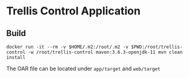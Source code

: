 # Trellis Control Application

## Build

```
docker run -it --rm -v $HOME/.m2:/root/.m2 -v $PWD:/root/trellis-control -w /root/trellis-control maven:3.6.3-openjdk-11 mvn clean install

```

The OAR file can be located under `app/target` and `web/target`